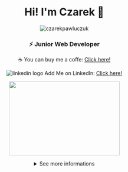 <div align="center">
<h1>Hi! I'm Czarek 👋</h1>
<img src="https://komarev.com/ghpvc/?username=czarekpawluczuk" alt="czarekpawluczuk" />
<h3>⚡ Junior Web Developer</h3>
<p>☕ You can buy me a coffe: <a href="https://www.buymeacoffee.com/czarekpawluczuk">Click here!</a></p>
<p><img src="https://upload.wikimedia.org/wikipedia/commons/thumb/c/ca/LinkedIn_logo_initials.png/20px-LinkedIn_logo_initials.png" alt="linkedin logo"> Add Me on LinkedIn: <a href="https://www.linkedin.com/in/cezary-pawluczuk-498088238/">Click here!</a></p>
  
</p>

  <img src="https://i.imgur.com/HLHskql.gif" height=200px width=300px /></p>

<details>
  <summary>See more informations</summary>
<h2>Github Account Statistics</h2>
  
[![Statystyki GitHub](https://github-readme-stats.vercel.app/api/top-langs/?username=czarekpawluczuk&show_icons=true&hide=issues&icon_color=000000&hide_border=true&title_color=2c06da&text_color=fff&show_icons=true&theme=dark)](https://github.com/czarekpawluczuk) <br>

[![Liczba commitów](https://github-readme-stats.vercel.app/api?username=czarekpawluczuk&hide=html,&hide_border=true&show_icons=true&theme=dark&title_color=2c06da&text_color=fff)

<h2>Spotify history</h2>

<img src="https://spotify-recently-played-readme.vercel.app/api?user=212n4tl3v5ftxwvbs3z7v572q&count=3" alt="spotify history">

</details>
</div>
